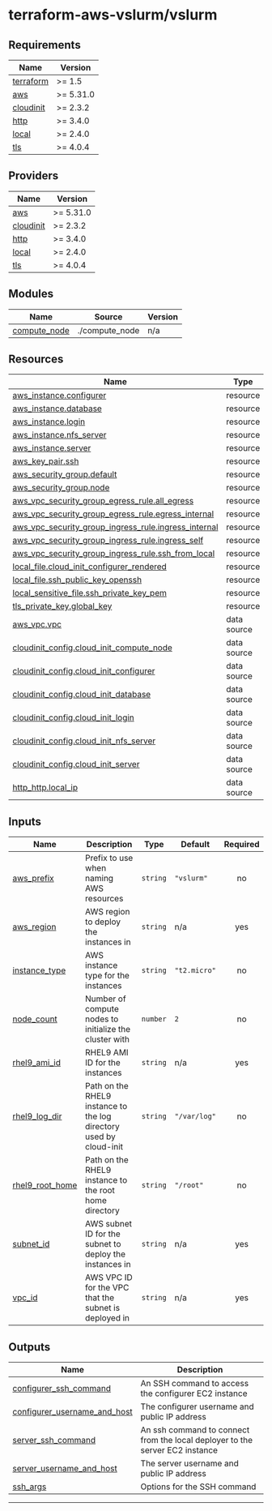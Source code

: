 # terraform-aws-vslurm/vslurm

<!-- BEGIN_TF_DOCS -->
## Requirements

| Name | Version |
|------|---------|
| <a name="requirement_terraform"></a> [terraform](#requirement\_terraform) | >= 1.5 |
| <a name="requirement_aws"></a> [aws](#requirement\_aws) | >= 5.31.0 |
| <a name="requirement_cloudinit"></a> [cloudinit](#requirement\_cloudinit) | >= 2.3.2 |
| <a name="requirement_http"></a> [http](#requirement\_http) | >= 3.4.0 |
| <a name="requirement_local"></a> [local](#requirement\_local) | >= 2.4.0 |
| <a name="requirement_tls"></a> [tls](#requirement\_tls) | >= 4.0.4 |

## Providers

| Name | Version |
|------|---------|
| <a name="provider_aws"></a> [aws](#provider\_aws) | >= 5.31.0 |
| <a name="provider_cloudinit"></a> [cloudinit](#provider\_cloudinit) | >= 2.3.2 |
| <a name="provider_http"></a> [http](#provider\_http) | >= 3.4.0 |
| <a name="provider_local"></a> [local](#provider\_local) | >= 2.4.0 |
| <a name="provider_tls"></a> [tls](#provider\_tls) | >= 4.0.4 |

## Modules

| Name | Source | Version |
|------|--------|---------|
| <a name="module_compute_node"></a> [compute\_node](#module\_compute\_node) | ./compute_node | n/a |

## Resources

| Name | Type |
|------|------|
| [aws_instance.configurer](https://registry.terraform.io/providers/hashicorp/aws/latest/docs/resources/instance) | resource |
| [aws_instance.database](https://registry.terraform.io/providers/hashicorp/aws/latest/docs/resources/instance) | resource |
| [aws_instance.login](https://registry.terraform.io/providers/hashicorp/aws/latest/docs/resources/instance) | resource |
| [aws_instance.nfs_server](https://registry.terraform.io/providers/hashicorp/aws/latest/docs/resources/instance) | resource |
| [aws_instance.server](https://registry.terraform.io/providers/hashicorp/aws/latest/docs/resources/instance) | resource |
| [aws_key_pair.ssh](https://registry.terraform.io/providers/hashicorp/aws/latest/docs/resources/key_pair) | resource |
| [aws_security_group.default](https://registry.terraform.io/providers/hashicorp/aws/latest/docs/resources/security_group) | resource |
| [aws_security_group.node](https://registry.terraform.io/providers/hashicorp/aws/latest/docs/resources/security_group) | resource |
| [aws_vpc_security_group_egress_rule.all_egress](https://registry.terraform.io/providers/hashicorp/aws/latest/docs/resources/vpc_security_group_egress_rule) | resource |
| [aws_vpc_security_group_egress_rule.egress_internal](https://registry.terraform.io/providers/hashicorp/aws/latest/docs/resources/vpc_security_group_egress_rule) | resource |
| [aws_vpc_security_group_ingress_rule.ingress_internal](https://registry.terraform.io/providers/hashicorp/aws/latest/docs/resources/vpc_security_group_ingress_rule) | resource |
| [aws_vpc_security_group_ingress_rule.ingress_self](https://registry.terraform.io/providers/hashicorp/aws/latest/docs/resources/vpc_security_group_ingress_rule) | resource |
| [aws_vpc_security_group_ingress_rule.ssh_from_local](https://registry.terraform.io/providers/hashicorp/aws/latest/docs/resources/vpc_security_group_ingress_rule) | resource |
| [local_file.cloud_init_configurer_rendered](https://registry.terraform.io/providers/hashicorp/local/latest/docs/resources/file) | resource |
| [local_file.ssh_public_key_openssh](https://registry.terraform.io/providers/hashicorp/local/latest/docs/resources/file) | resource |
| [local_sensitive_file.ssh_private_key_pem](https://registry.terraform.io/providers/hashicorp/local/latest/docs/resources/sensitive_file) | resource |
| [tls_private_key.global_key](https://registry.terraform.io/providers/hashicorp/tls/latest/docs/resources/private_key) | resource |
| [aws_vpc.vpc](https://registry.terraform.io/providers/hashicorp/aws/latest/docs/data-sources/vpc) | data source |
| [cloudinit_config.cloud_init_compute_node](https://registry.terraform.io/providers/hashicorp/cloudinit/latest/docs/data-sources/config) | data source |
| [cloudinit_config.cloud_init_configurer](https://registry.terraform.io/providers/hashicorp/cloudinit/latest/docs/data-sources/config) | data source |
| [cloudinit_config.cloud_init_database](https://registry.terraform.io/providers/hashicorp/cloudinit/latest/docs/data-sources/config) | data source |
| [cloudinit_config.cloud_init_login](https://registry.terraform.io/providers/hashicorp/cloudinit/latest/docs/data-sources/config) | data source |
| [cloudinit_config.cloud_init_nfs_server](https://registry.terraform.io/providers/hashicorp/cloudinit/latest/docs/data-sources/config) | data source |
| [cloudinit_config.cloud_init_server](https://registry.terraform.io/providers/hashicorp/cloudinit/latest/docs/data-sources/config) | data source |
| [http_http.local_ip](https://registry.terraform.io/providers/hashicorp/http/latest/docs/data-sources/http) | data source |

## Inputs

| Name | Description | Type | Default | Required |
|------|-------------|------|---------|:--------:|
| <a name="input_aws_prefix"></a> [aws\_prefix](#input\_aws\_prefix) | Prefix to use when naming AWS resources | `string` | `"vslurm"` | no |
| <a name="input_aws_region"></a> [aws\_region](#input\_aws\_region) | AWS region to deploy the instances in | `string` | n/a | yes |
| <a name="input_instance_type"></a> [instance\_type](#input\_instance\_type) | AWS instance type for the instances | `string` | `"t2.micro"` | no |
| <a name="input_node_count"></a> [node\_count](#input\_node\_count) | Number of compute nodes to initialize the cluster with | `number` | `2` | no |
| <a name="input_rhel9_ami_id"></a> [rhel9\_ami\_id](#input\_rhel9\_ami\_id) | RHEL9 AMI ID for the instances | `string` | n/a | yes |
| <a name="input_rhel9_log_dir"></a> [rhel9\_log\_dir](#input\_rhel9\_log\_dir) | Path on the RHEL9 instance to the log directory used by cloud-init | `string` | `"/var/log"` | no |
| <a name="input_rhel9_root_home"></a> [rhel9\_root\_home](#input\_rhel9\_root\_home) | Path on the RHEL9 instance to the root home directory | `string` | `"/root"` | no |
| <a name="input_subnet_id"></a> [subnet\_id](#input\_subnet\_id) | AWS subnet ID for the subnet to deploy the instances in | `string` | n/a | yes |
| <a name="input_vpc_id"></a> [vpc\_id](#input\_vpc\_id) | AWS VPC ID for the VPC that the subnet is deployed in | `string` | n/a | yes |

## Outputs

| Name | Description |
|------|-------------|
| <a name="output_configurer_ssh_command"></a> [configurer\_ssh\_command](#output\_configurer\_ssh\_command) | An SSH command to access the configurer EC2 instance |
| <a name="output_configurer_username_and_host"></a> [configurer\_username\_and\_host](#output\_configurer\_username\_and\_host) | The configurer username and public IP address |
| <a name="output_server_ssh_command"></a> [server\_ssh\_command](#output\_server\_ssh\_command) | An ssh command to connect from the local deployer to the server EC2 instance |
| <a name="output_server_username_and_host"></a> [server\_username\_and\_host](#output\_server\_username\_and\_host) | The server username and public IP address |
| <a name="output_ssh_args"></a> [ssh\_args](#output\_ssh\_args) | Options for the SSH command |

---
<!-- END_TF_DOCS -->
